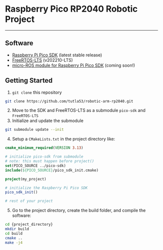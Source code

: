 # Raspberry Pico RP2040 Robotic Project
***
## Software

<ul>
  <li> <a href="https://github.com/raspberrypi/pico-sdk">Raspberry Pi Pico SDK</a> (latest stable release)</li>
  <li> <a href="https://github.com/FreeRTOS/FreeRTOS-LTS/tree/202210-LTS">FreeRTOS-LTS</a> (v202210-LTS) </li>
  <li> <a href="https://github.com/micro-ROS/micro_ros_raspberrypi_pico_sdk.git">micro-ROS module for Raspberry Pi Pico SDK</a> (coming soon!)</li>
</ul> 

## Getting Started
1. `git clone` this repository
```bash
git clone https://github.com/tutla53/robotic-arm-rp2040.git
```
2. Move to the SDK and FreeRTOS-LTS as a submodule `pico-sdk` and `FreeRTOS-LTS`
3. Initialize and update the submodule
```bash
git submodule update --init
```
4. Setup a `CMakeLists.txt` in the project directory like:

```cmake
cmake_minimum_required(VERSION 3.13)

# initialize pico-sdk from submodule
# note: this must happen before project()
set(PICO_SOURCE ../pico-sdk)
include(${PICO_SOURCE}/pico_sdk_init.cmake)

project(my_project)

# initialize the Raspberry Pi Pico SDK
pico_sdk_init()

# rest of your project
```
5. Go to the project directory, create the build folder, and compile the software:
```bash
cd {project_directory}
mkdir build
cd build
cmake ..
make -j4
```
